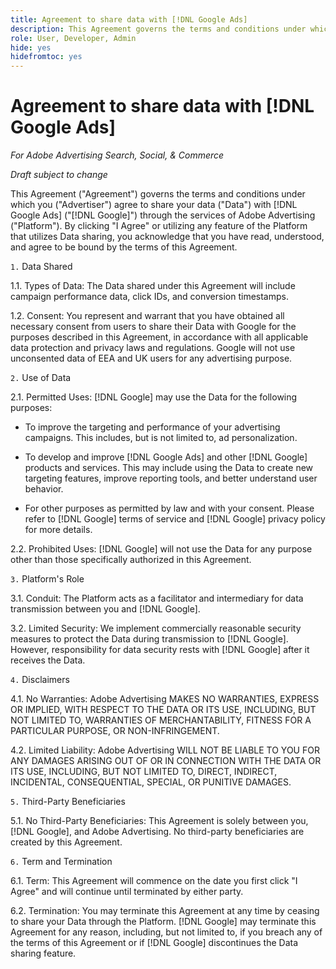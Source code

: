 ```yaml
---
title: Agreement to share data with [!DNL Google Ads]
description: This Agreement governs the terms and conditions under which you agree to share your data with [!DNL Google Ads] through the services of Adobe Advertising.
role: User, Developer, Admin
hide: yes
hidefromtoc: yes
---
```

# Agreement to share data with [!DNL Google Ads]

<!-- In TOC, but hidden from TOC and both external and internal search -->

*For Adobe Advertising Search, Social, & Commerce*

*Draft subject to change*

<!-- *Last updated: March 1, 2024* -->

This Agreement ("Agreement") governs the terms and conditions under which you ("Advertiser") agree to share your data ("Data") with [!DNL Google Ads] ("[!DNL Google]") through the services of Adobe Advertising ("Platform"). By clicking "I Agree" or utilizing any feature of the Platform that utilizes Data sharing, you acknowledge that you have read, understood, and agree to be bound by the terms of this Agreement.

`1.` Data Shared

1.1. Types of Data: The Data shared under this Agreement will include campaign performance data, click IDs, and conversion timestamps.

1.2. Consent: You represent and warrant that you have obtained all necessary consent from users to share their Data with Google for the purposes described in this Agreement, in accordance with all applicable data protection and privacy laws and regulations. Google will not use unconsented data of EEA and UK users for any advertising purpose.

`2.` Use of Data

2.1. Permitted Uses: [!DNL Google] may use the Data for the following purposes:

* To improve the targeting and performance of your advertising campaigns. This includes, but is not limited to, ad personalization.

* To develop and improve [!DNL Google Ads] and other [!DNL Google] products and services. This may include using the Data to create new targeting features, improve reporting tools, and better understand user behavior.

* For other purposes as permitted by law and with your consent. Please refer to [!DNL Google] terms of service and [!DNL Google] privacy policy for more details.

2.2. Prohibited Uses: [!DNL Google] will not use the Data for any purpose other than those specifically authorized in this Agreement.

`3.` Platform's Role

3.1. Conduit: The Platform acts as a facilitator and intermediary for data transmission between you and [!DNL Google].

3.2. Limited Security: We implement commercially reasonable security measures to protect the Data during transmission to [!DNL Google]. However, responsibility for data security rests with [!DNL Google] after it receives the Data.

`4.` Disclaimers

4.1. No Warranties: Adobe Advertising MAKES NO WARRANTIES, EXPRESS OR IMPLIED, WITH RESPECT TO THE DATA OR ITS USE, INCLUDING, BUT NOT LIMITED TO, WARRANTIES OF MERCHANTABILITY, FITNESS FOR A PARTICULAR PURPOSE, OR NON-INFRINGEMENT.

4.2. Limited Liability: Adobe Advertising WILL NOT BE LIABLE TO YOU FOR ANY DAMAGES ARISING OUT OF OR IN CONNECTION WITH THE DATA OR ITS USE, INCLUDING, BUT NOT LIMITED TO, DIRECT, INDIRECT, INCIDENTAL, CONSEQUENTIAL, SPECIAL, OR PUNITIVE DAMAGES.

`5.` Third-Party Beneficiaries

5.1. No Third-Party Beneficiaries: This Agreement is solely between you, [!DNL Google], and Adobe Advertising. No third-party beneficiaries are created by this Agreement.

`6.` Term and Termination

6.1. Term: This Agreement will commence on the date you first click "I Agree" and will continue until terminated by either party.

6.2. Termination: You may terminate this Agreement at any time by ceasing to share your Data through the Platform. [!DNL Google] may terminate this Agreement for any reason, including, but not limited to, if you breach any of the terms of this Agreement or if [!DNL Google] discontinues the Data sharing feature.
